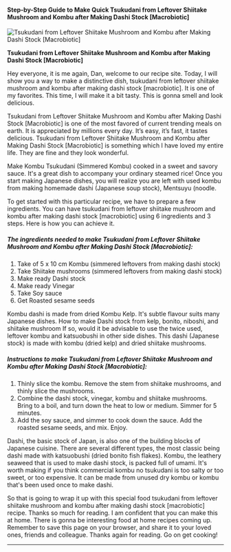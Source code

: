             

#### Step-by-Step Guide to Make Quick Tsukudani from Leftover Shiitake Mushroom and Kombu after Making Dashi Stock \[Macrobiotic\]

![Tsukudani from Leftover Shiitake Mushroom and Kombu after Making Dashi Stock [Macrobiotic]](https://img-global.cpcdn.com/recipes/4588375563567104/751x532cq70/tsukudani-from-leftover-shiitake-mushroom-and-kombu-after-making-dashi-stock-macrobiotic-recipe-main-photo.jpg)

**Tsukudani from Leftover Shiitake Mushroom and Kombu after Making Dashi Stock \[Macrobiotic\]**

Hey everyone, it is me again, Dan, welcome to our recipe site. Today, I will show you a way to make a distinctive dish, tsukudani from leftover shiitake mushroom and kombu after making dashi stock \[macrobiotic\]. It is one of my favorites. This time, I will make it a bit tasty. This is gonna smell and look delicious.

Tsukudani from Leftover Shiitake Mushroom and Kombu after Making Dashi Stock \[Macrobiotic\] is one of the most favored of current trending meals on earth. It is appreciated by millions every day. It’s easy, it’s fast, it tastes delicious. Tsukudani from Leftover Shiitake Mushroom and Kombu after Making Dashi Stock \[Macrobiotic\] is something which I have loved my entire life. They are fine and they look wonderful.

Make Kombu Tsukudani (Simmered Kombu) cooked in a sweet and savory sauce. It's a great dish to accompany your ordinary steamed rice! Once you start making Japanese dishes, you will realize you are left with used kombu from making homemade dashi (Japanese soup stock), Mentsuyu (noodle.

To get started with this particular recipe, we have to prepare a few ingredients. You can have tsukudani from leftover shiitake mushroom and kombu after making dashi stock \[macrobiotic\] using 6 ingredients and 3 steps. Here is how you can achieve it.

##### The ingredients needed to make Tsukudani from Leftover Shiitake Mushroom and Kombu after Making Dashi Stock \[Macrobiotic\]:

1.  Take of 5 x 10 cm Kombu (simmered leftovers from making dashi stock)
2.  Take Shiitake mushrooms (simmered leftovers from making dashi stock)
3.  Make ready Dashi stock
4.  Make ready Vinegar
5.  Take Soy sauce
6.  Get Roasted sesame seeds

Kombu dashi is made from dried Kombu Kelp. It's subtle flavour suits many Japanese dishes. How to make Dashi stock from kelp, bonito, niboshi, and shiitake mushroom If so, would it be advisable to use the twice used, leftover kombu and katsuobushi in other side dishes. This dashi (Japanese stock) is made with kombu (dried kelp) and dried shiitake mushrooms.

##### Instructions to make Tsukudani from Leftover Shiitake Mushroom and Kombu after Making Dashi Stock \[Macrobiotic\]:

1.  Thinly slice the kombu. Remove the stem from shiitake mushrooms, and thinly slice the mushrooms.
2.  Combine the dashi stock, vinegar, kombu and shiitake mushrooms. Bring to a boil, and turn down the heat to low or medium. Simmer for 5 minutes.
3.  Add the soy sauce, and simmer to cook down the sauce. Add the roasted sesame seeds, and mix. Enjoy.

Dashi, the basic stock of Japan, is also one of the building blocks of Japanese cuisine. There are several different types, the most classic being dashi made with katsuobushi (dried bonito fish flakes). Kombu, the leathery seaweed that is used to make dashi stock, is packed full of umami. It's worth making if you think commercial kombu no tsukudani is too salty or too sweet, or too expensive. It can be made from unused dry kombu or kombu that's been used once to make dashi.

So that is going to wrap it up with this special food tsukudani from leftover shiitake mushroom and kombu after making dashi stock \[macrobiotic\] recipe. Thanks so much for reading. I am confident that you can make this at home. There is gonna be interesting food at home recipes coming up. Remember to save this page on your browser, and share it to your loved ones, friends and colleague. Thanks again for reading. Go on get cooking!

* * *